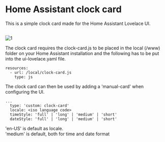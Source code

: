 # Home Assistant clock card
This is a simple clock card made for the Home Assistant Lovelace UI.

## 
![](https://i.imgur.com/L8CFpm6.gif "1")

The clock card requires the clock-card.js to be placed in the local (/www) folder on your Home Assistant installation and the following has to be put into the ui-lovelace.yaml file.
```
resources:
  - url: /local/clock-card.js
    type: js
```

The clock card can then be used by adding a 'manual-card' when configuring the UI.
```
...
  type: 'custom: clock-card'
  locale: <iso language code>
  timeStyle: 'full' | 'long' | 'medium' | 'short'
  dateStyle: 'full' | 'long' | 'medium' | 'short'

```

'en-US' is default as locale.</br>
'medium' is default, both for time and date format


